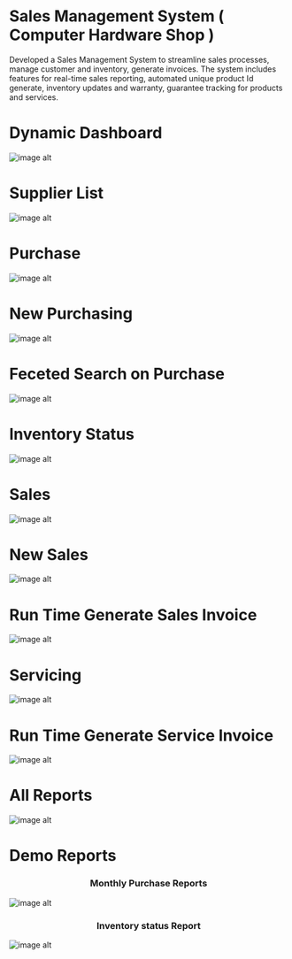# Sales Management System ( Computer Hardware Shop )
Developed a Sales Management System to streamline sales processes, manage customer and inventory, generate invoices. The system includes features for real-time sales reporting, automated unique product Id generate, inventory updates and warranty, guarantee tracking for products and services.

<h1>Dynamic Dashboard</h1>

![image alt](https://github.com/Md-Rafiqul-Alam/Sales-Management-System-Computer-Hardware-Shop-/blob/main/Dashboard.png?raw=true)

<h1>Supplier List</h1>

![image alt](https://github.com/Md-Rafiqul-Alam/Sales-Management-System-Computer-Hardware-Shop-/blob/main/Supplier.png)

<h1>Purchase</h1>

![image alt](https://github.com/Md-Rafiqul-Alam/Sales-Management-System-Computer-Hardware-Shop-/blob/main/Purchase1.png)

<h1>New Purchasing</h1>

![image alt](https://github.com/Md-Rafiqul-Alam/Sales-Management-System-Computer-Hardware-Shop-/blob/main/Purchase2.png)

<h1>Feceted Search on Purchase</h1>

![image alt](https://github.com/Md-Rafiqul-Alam/Sales-Management-System-Computer-Hardware-Shop-/blob/main/Purchase_Feceted_Serarch.png)

<h1>Inventory Status</h1>

![image alt](https://github.com/Md-Rafiqul-Alam/Sales-Management-System-Computer-Hardware-Shop-/blob/main/Inventory.png)

<h1>Sales</h1>

![image alt](https://github.com/Md-Rafiqul-Alam/Sales-Management-System-Computer-Hardware-Shop-/blob/main/Sales.png)

<h1>New Sales</h1>

![image alt](https://github.com/Md-Rafiqul-Alam/Sales-Management-System-Computer-Hardware-Shop-/blob/main/Sales2.png)

<h1>Run Time Generate Sales Invoice</h1>

![image alt](https://github.com/Md-Rafiqul-Alam/Sales-Management-System-Computer-Hardware-Shop-/blob/main/Sales_Invoice.png)

<h1>Servicing</h1>

![image alt](https://github.com/Md-Rafiqul-Alam/Sales-Management-System-Computer-Hardware-Shop-/blob/main/Service_outer_customer.png)

<h1>Run Time Generate Service Invoice</h1>

![image alt](https://github.com/Md-Rafiqul-Alam/Sales-Management-System-Computer-Hardware-Shop-/blob/main/Outer_cust_Invoice.png)

<h1>All Reports</h1>

![image alt](https://github.com/Md-Rafiqul-Alam/Sales-Management-System-Computer-Hardware-Shop-/blob/main/All_Reports.png)

<h1>Demo Reports</h1>
<h3 align='center'>Monthly Purchase Reports</h3>

![image alt](https://github.com/Md-Rafiqul-Alam/Sales-Management-System-Computer-Hardware-Shop-/blob/main/Monthly_Purchase_Reports.png)

<h3 align='center'>Inventory status Report</h3>

![image alt](https://github.com/Md-Rafiqul-Alam/Sales-Management-System-Computer-Hardware-Shop-/blob/main/Inventory_Reports.png)

